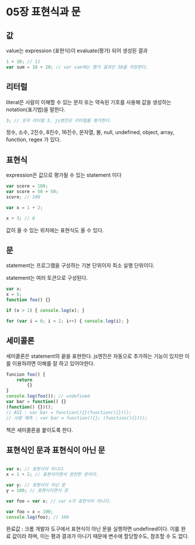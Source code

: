 # 05장 표현식과 문

## 값

value는 expression (표현식)이 evaluate(평가) 되어 생성된 결과
```js
1 + 10; // 11
var sum = 10 + 20; // var sum에는 평가 결과인 30을 저장한다.
```

## 리터럴

literal은 사람이 이해할 수 있는 문자 또는 약속된 기호를 사용해 값을 생성하는 notation(표기법)을 말한다.

```js
3; // 숫자 리터럴 3, js엔진은 리터럴를 평가한다.
```

정수, 소수, 2진수, 8진수, 16진수, 문자열, 불, null, undefined, object, array, function, regex 가 있다.

## 표현식

expression은 값으로 평가될 수 있는 statement 이다

```js
var score = 100;
var score = 50 + 50;
score; // 100

var x = 1 + 2;

x + 3; // 6
```

값이 올 수 있는 위치에는 표현식도 올 수 있다.

## 문

statement는 프로그램을 구성하는 기본 단위이자 최소 실행 단위이다.

statement는 여러 토큰으로 구성된다.

```js
var x;
x = 5;
function foo() {}

if (x > 1) { console.log(x); }

for (var i = 0; i < 2; i++) { console.log(i); }
```

## 세미콜론

세미콜론은 statement의 끝을 표현한다. js엔진은 자동으로 추가하는 기능이 있지만 이를 이용하려면 이해를 잘 하고 있어야한다.

```js
funcion foo() {
    return
        {}
}
console.log(foo()); // undefined
var bar = function() {}
(function() {})();
// ASI : var bar = function(){}(function(){})();
// 사람 예측 : var bar = function(){}; (function(){})();
```

책은 세미콜론을 붙이도록 한다.

## 표현식인 문과 표현식이 아닌 문

```js

var x; // 표현식이 아니다.
x = 1 + 2; // 표현식이면서 완전한 문이다.

var y; // 표현식이 아닌 문
y = 100; // 표현식이면서 문

var foo = var x; // var x가 표현식이 아니다.

var foo = x = 100;
console.log(foo); // 100
```

완료값 : 크롬 개발자 도구에서 표현식이 아닌 문을 실행하면 undefined이다. 이를 완료 값이라 하며, 이는 평과 결과가 아니기 때문에 변수에 할당할수도, 참조할 수 도 없다.